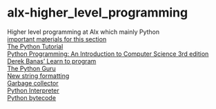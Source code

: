 # alx-higher_level_programming
Higher level programming at Alx which mainly Python<br/>
<u>important materials for this section<u><br/>
[The Python Tutorial](https://docs.python.org/3.4/tutorial/index.html)<br/>
[Python Programming: An Introduction to Computer Science 3rd edition](https://nibmehub.com/opac-service/pdf/read/Python%20Programming%20_%20an%20introduction%20to%20computer%20science-%203rd%20Edition.pdf)<br/>
[Derek Banas’ Learn to program](https://www.youtube.com/playlist?list=PLGLfVvz_LVvTn3cK5e6LjhgGiSeVlIRwt)<br/>
[The Python Guru](https://thepythonguru.com/)<br/>
[New string formatting](https://pyformat.info/)<br/>
[Garbage collector](https://thp.io/2012/python-gc/python_gc_final_2012-01-22.pdf)<br/>
[Python Interpreter](https://aosabook.org/en/500L/a-python-interpreter-written-in-python.html)<br/>
[Python bytecode](https://docs.python.org/3.4/library/dis.html)<br/>
